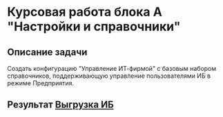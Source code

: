 # Курсовая работа блока А "Настройки и справочники"

## Описание задачи
Создать конфигурацию "Управление ИТ-фирмой" с базовым набором справочников, поддерживающую управление пользователями ИБ в режиме Предприятия.

## Результат [Выгрузка ИБ](https://github.com/MikeMadudin/onec_diploma/blob/main/diploma_block_A/%D0%92%D1%8B%D0%B3%D1%80%D1%83%D0%B7%D0%BA%D0%B0%D0%94%D0%B8%D0%BF%D0%BB%D0%BE%D0%BC%D0%91%D0%BB%D0%BE%D0%BAA.dt)
